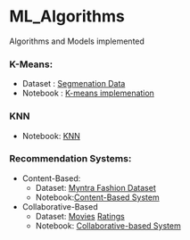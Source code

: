 # ML_Algorithms
Algorithms and Models implemented

### K-Means:
- Dataset : [Segmenation Data](K-Means/segmentation%20data.csv)
- Notebook : [K-means implemenation](K-Means/k-means.ipynb)

### KNN
- Notebook:
  [KNN](KNN/knn-scratch.ipynb)

### Recommendation Systems:
- Content-Based:
    - Dataset:
    [Myntra Fashion Dataset](Rec_Sys/myntra_products_catalog.csv)
    - Notebook:[Content-Based System](Rec_Sys/Content_Based_Recommender_Systems.ipynb)
- Collaborative-Based
    - Dataset:
    [Movies](Rec_Sys/movies.csv)
    [Ratings](Rec_Sys/ratings.csv)
    - Notebook:
    [Collaborative-based System](Rec_Sys/Collaborative%20Recommender%20Systems.ipynb)

